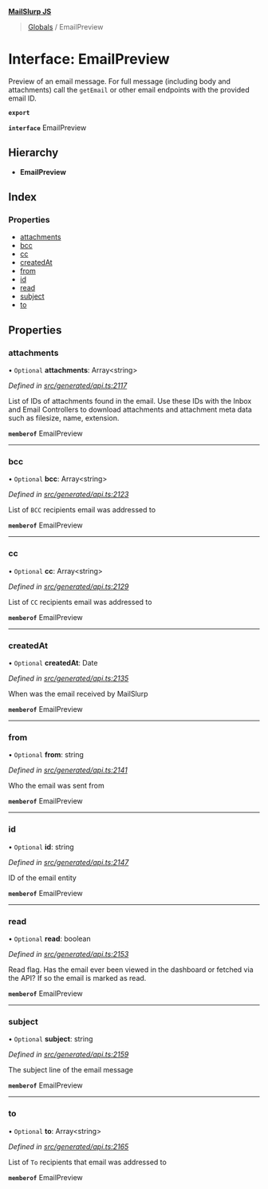 **[MailSlurp JS](../README.md)**

> [Globals](../README.md) / EmailPreview

# Interface: EmailPreview

Preview of an email message. For full message (including body and attachments) call the `getEmail` or other email endpoints with the provided email ID.

**`export`** 

**`interface`** EmailPreview

## Hierarchy

* **EmailPreview**

## Index

### Properties

* [attachments](emailpreview.md#attachments)
* [bcc](emailpreview.md#bcc)
* [cc](emailpreview.md#cc)
* [createdAt](emailpreview.md#createdat)
* [from](emailpreview.md#from)
* [id](emailpreview.md#id)
* [read](emailpreview.md#read)
* [subject](emailpreview.md#subject)
* [to](emailpreview.md#to)

## Properties

### attachments

• `Optional` **attachments**: Array\<string>

*Defined in [src/generated/api.ts:2117](https://github.com/mailslurp/mailslurp-client/blob/cce5bf2/src/generated/api.ts#L2117)*

List of IDs of attachments found in the email. Use these IDs with the Inbox and Email Controllers to download attachments and attachment meta data such as filesize, name, extension.

**`memberof`** EmailPreview

___

### bcc

• `Optional` **bcc**: Array\<string>

*Defined in [src/generated/api.ts:2123](https://github.com/mailslurp/mailslurp-client/blob/cce5bf2/src/generated/api.ts#L2123)*

List of `BCC` recipients email was addressed to

**`memberof`** EmailPreview

___

### cc

• `Optional` **cc**: Array\<string>

*Defined in [src/generated/api.ts:2129](https://github.com/mailslurp/mailslurp-client/blob/cce5bf2/src/generated/api.ts#L2129)*

List of `CC` recipients email was addressed to

**`memberof`** EmailPreview

___

### createdAt

• `Optional` **createdAt**: Date

*Defined in [src/generated/api.ts:2135](https://github.com/mailslurp/mailslurp-client/blob/cce5bf2/src/generated/api.ts#L2135)*

When was the email received by MailSlurp

**`memberof`** EmailPreview

___

### from

• `Optional` **from**: string

*Defined in [src/generated/api.ts:2141](https://github.com/mailslurp/mailslurp-client/blob/cce5bf2/src/generated/api.ts#L2141)*

Who the email was sent from

**`memberof`** EmailPreview

___

### id

• `Optional` **id**: string

*Defined in [src/generated/api.ts:2147](https://github.com/mailslurp/mailslurp-client/blob/cce5bf2/src/generated/api.ts#L2147)*

ID of the email entity

**`memberof`** EmailPreview

___

### read

• `Optional` **read**: boolean

*Defined in [src/generated/api.ts:2153](https://github.com/mailslurp/mailslurp-client/blob/cce5bf2/src/generated/api.ts#L2153)*

Read flag. Has the email ever been viewed in the dashboard or fetched via the API? If so the email is marked as read.

**`memberof`** EmailPreview

___

### subject

• `Optional` **subject**: string

*Defined in [src/generated/api.ts:2159](https://github.com/mailslurp/mailslurp-client/blob/cce5bf2/src/generated/api.ts#L2159)*

The subject line of the email message

**`memberof`** EmailPreview

___

### to

• `Optional` **to**: Array\<string>

*Defined in [src/generated/api.ts:2165](https://github.com/mailslurp/mailslurp-client/blob/cce5bf2/src/generated/api.ts#L2165)*

List of `To` recipients that email was addressed to

**`memberof`** EmailPreview
